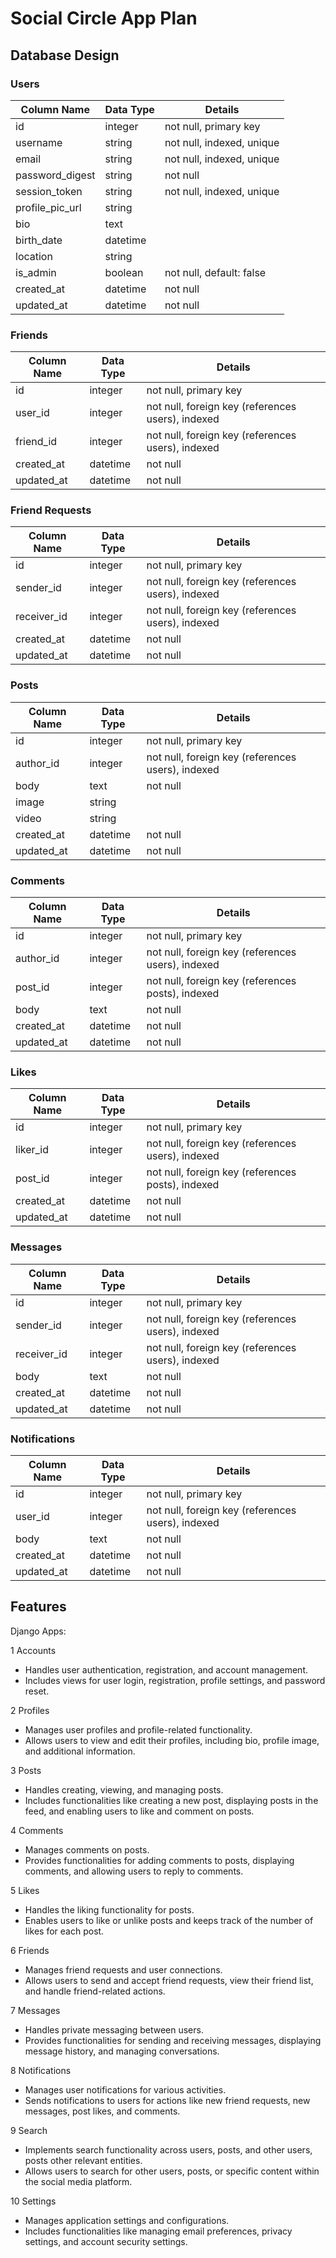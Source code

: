 # Social Circle App Plan

## Database Design

### Users

| Column Name     | Data Type | Details                   |
| --------------- | --------- | ------------------------- |
| id              | integer   | not null, primary key     |
| username        | string    | not null, indexed, unique |
| email           | string    | not null, indexed, unique |
| password_digest | string    | not null                  |
| session_token   | string    | not null, indexed, unique |
| profile_pic_url | string    |                           |
| bio             | text      |                           |
| birth_date      | datetime  |                           |
| location        | string    |                           |
| is_admin        | boolean   | not null, default: false  |
| created_at      | datetime  | not null                  |
| updated_at      | datetime  | not null                  |

### Friends

| Column Name | Data Type | Details                                           |
| ----------- | --------- | ------------------------------------------------- |
| id          | integer   | not null, primary key                             |
| user_id     | integer   | not null, foreign key (references users), indexed |
| friend_id   | integer   | not null, foreign key (references users), indexed |
| created_at  | datetime  | not null                                          |
| updated_at  | datetime  | not null                                          |

### Friend Requests

| Column Name | Data Type | Details                                           |
| ----------- | --------- | ------------------------------------------------- |
| id          | integer   | not null, primary key                             |
| sender_id   | integer   | not null, foreign key (references users), indexed |
| receiver_id | integer   | not null, foreign key (references users), indexed |
| created_at  | datetime  | not null                                          |
| updated_at  | datetime  | not null                                          |

### Posts

| Column Name | Data Type | Details                                           |
| ----------- | --------- | ------------------------------------------------- |
| id          | integer   | not null, primary key                             |
| author_id   | integer   | not null, foreign key (references users), indexed |
| body        | text      | not null                                          |
| image       | string    |                                                   |
| video       | string    |                                                   |
| created_at  | datetime  | not null                                          |
| updated_at  | datetime  | not null                                          |

### Comments

| Column Name | Data Type | Details                                           |
| ----------- | --------- | ------------------------------------------------- |
| id          | integer   | not null, primary key                             |
| author_id   | integer   | not null, foreign key (references users), indexed |
| post_id     | integer   | not null, foreign key (references posts), indexed |
| body        | text      | not null                                          |
| created_at  | datetime  | not null                                          |
| updated_at  | datetime  | not null                                          |

### Likes

| Column Name | Data Type | Details                                           |
| ----------- | --------- | ------------------------------------------------- |
| id          | integer   | not null, primary key                             |
| liker_id    | integer   | not null, foreign key (references users), indexed |
| post_id     | integer   | not null, foreign key (references posts), indexed |
| created_at  | datetime  | not null                                          |
| updated_at  | datetime  | not null                                          |

### Messages

| Column Name | Data Type | Details                                           |
| ----------- | --------- | ------------------------------------------------- |
| id          | integer   | not null, primary key                             |
| sender_id   | integer   | not null, foreign key (references users), indexed |
| receiver_id | integer   | not null, foreign key (references users), indexed |
| body        | text      | not null                                          |
| created_at  | datetime  | not null                                          |
| updated_at  | datetime  | not null                                          |

### Notifications

| Column Name | Data Type | Details                                           |
| ----------- | --------- | ------------------------------------------------- |
| id          | integer   | not null, primary key                             |
| user_id     | integer   | not null, foreign key (references users), indexed |
| body        | text      | not null                                          |
| created_at  | datetime  | not null                                          |
| updated_at  | datetime  | not null                                          |

## Features

Django Apps:

1 Accounts

- Handles user authentication, registration, and account management.
- Includes views for user login, registration, profile settings, and password reset.

2 Profiles

- Manages user profiles and profile-related functionality.
- Allows users to view and edit their profiles, including bio, profile image, and additional information.

3 Posts

- Handles creating, viewing, and managing posts.
- Includes functionalities like creating a new post, displaying posts in the feed, and enabling users to like and comment on posts.

4 Comments

- Manages comments on posts.
- Provides functionalities for adding comments to posts, displaying comments, and allowing users to reply to comments.

5 Likes

- Handles the liking functionality for posts.
- Enables users to like or unlike posts and keeps track of the number of likes for each post.

6 Friends

- Manages friend requests and user connections.
- Allows users to send and accept friend requests, view their friend list, and handle friend-related actions.

7 Messages

- Handles private messaging between users.
- Provides functionalities for sending and receiving messages, displaying message history, and managing conversations.

8 Notifications

- Manages user notifications for various activities.
- Sends notifications to users for actions like new friend requests, new messages, post likes, and comments.

9 Search

- Implements search functionality across users, posts, and other users, posts other relevant entities.
- Allows users to search for other users, posts, or specific content within the social media platform.

10 Settings

- Manages application settings and configurations.
- Includes functionalities like managing email preferences, privacy settings, and account security settings.
